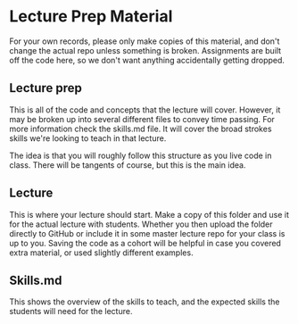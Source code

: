 # Lecture Prep Material

For your own records, please only make copies of this material, and don't change the actual repo unless something is broken. Assignments are built off the code here, so we don't want anything accidentally getting dropped.

## Lecture prep

This is all of the code and concepts that the lecture will cover. However, it may be broken up into several different files to convey time passing. For more information check the skills.md file. It will cover the broad strokes skills we're looking to teach in that lecture.

The idea is that you will roughly follow this structure as you live code in class. There will be tangents of course, but this is the main idea.

## Lecture

This is where your lecture should start. Make a copy of this folder and use it for the actual lecture with students. Whether you then upload the folder directly to GitHub or include it in some master lecture repo for your class is up to you. Saving the code as a cohort will be helpful in case you covered extra material, or used slightly different examples.

## Skills.md

This shows the overview of the skills to teach, and the expected skills the students will need for the lecture.